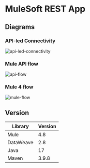 # MuleSoft REST App

## Diagrams

### API-led Connectivity

![api-led-connectivity](https://github.com/user-attachments/assets/fa525efb-cc07-4a2b-9223-ae165f8435b9)

### Mule API flow

![api-flow](https://github.com/user-attachments/assets/3db41cd3-c61e-4f0c-91f8-cafcfe7b5d6d)

### Mule 4 flow

![mule-flow](https://github.com/user-attachments/assets/f83f4893-a68a-48ad-aa68-2f1debfa802d)

## Version

| Library   | Version |
| --------- | ------- |
| Mule      | 4.8     |
| DataWeave | 2.8     |
| Java      | 17      |
| Maven     | 3.9.8   |

